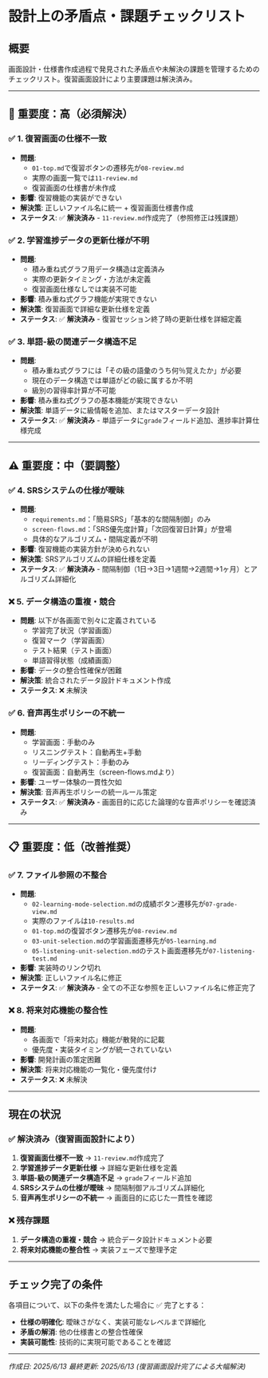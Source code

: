 # 設計上の矛盾点・課題チェックリスト

## 概要
画面設計・仕様書作成過程で発見された矛盾点や未解決の課題を管理するためのチェックリスト。復習画面設計により主要課題は解決済み。

---

## 🚨 重要度：高（必須解決）

### ✅ 1. 復習画面の仕様不一致
- **問題**: 
  - `01-top.md`で復習ボタンの遷移先が`08-review.md`
  - 実際の画面一覧では`11-review.md`
  - 復習画面の仕様書が未作成
- **影響**: 復習機能の実装ができない
- **解決策**: 正しいファイル名に統一 + 復習画面仕様書作成
- **ステータス**: ✅ **解決済み** - `11-review.md`作成完了（参照修正は残課題）

### ✅ 2. 学習進捗データの更新仕様が不明
- **問題**: 
  - 積み重ね式グラフ用データ構造は定義済み
  - 実際の更新タイミング・方法が未定義
  - 復習画面仕様なしでは実装不可能
- **影響**: 積み重ね式グラフ機能が実現できない
- **解決策**: 復習画面で詳細な更新仕様を定義
- **ステータス**: ✅ **解決済み** - 復習セッション終了時の更新仕様を詳細定義

### ✅ 3. 単語-級の関連データ構造不足
- **問題**: 
  - 積み重ね式グラフには「その級の語彙のうち何％覚えたか」が必要
  - 現在のデータ構造では単語がどの級に属するか不明
  - 級別の習得率計算が不可能
- **影響**: 積み重ね式グラフの基本機能が実現できない
- **解決策**: 単語データに級情報を追加、またはマスターデータ設計
- **ステータス**: ✅ **解決済み** - 単語データに`grade`フィールド追加、進捗率計算仕様完成

---

## ⚠️ 重要度：中（要調整）

### ✅ 4. SRSシステムの仕様が曖昧
- **問題**: 
  - `requirements.md`：「簡易SRS」「基本的な間隔制御」のみ
  - `screen-flows.md`：「SRS優先度計算」「次回復習日計算」が登場
  - 具体的なアルゴリズム・間隔定義が不明
- **影響**: 復習機能の実装方針が決められない
- **解決策**: SRSアルゴリズムの詳細仕様を定義
- **ステータス**: ✅ **解決済み** - 間隔制御（1日→3日→1週間→2週間→1ヶ月）とアルゴリズム詳細化

### ❌ 5. データ構造の重複・競合
- **問題**: 以下が各画面で別々に定義されている
  - 学習完了状況（学習画面）
  - 復習マーク（学習画面）
  - テスト結果（テスト画面）
  - 単語習得状態（成績画面）
- **影響**: データの整合性確保が困難
- **解決策**: 統合されたデータ設計ドキュメント作成
- **ステータス**: ❌ 未解決

### ✅ 6. 音声再生ポリシーの不統一
- **問題**: 
  - 学習画面：手動のみ
  - リスニングテスト：自動再生+手動
  - リーディングテスト：手動のみ  
  - 復習画面：自動再生（screen-flows.mdより）
- **影響**: ユーザー体験の一貫性欠如
- **解決策**: 音声再生ポリシーの統一ルール策定
- **ステータス**: ✅ **解決済み** - 画面目的に応じた論理的な音声ポリシーを確認済み

---

## 📋 重要度：低（改善推奨）

### ✅ 7. ファイル参照の不整合
- **問題**: 
  - `02-learning-mode-selection.md`の成績ボタン遷移先が`07-grade-view.md`
  - 実際のファイルは`10-results.md`
  - `01-top.md`の復習ボタン遷移先が`08-review.md`
  - `03-unit-selection.md`の学習画面遷移先が`05-learning.md`
  - `05-listening-unit-selection.md`のテスト画面遷移先が`07-listening-test.md`
- **影響**: 実装時のリンク切れ
- **解決策**: 正しいファイル名に修正
- **ステータス**: ✅ **解決済み** - 全ての不正な参照を正しいファイル名に修正完了

### ❌ 8. 将来対応機能の整合性
- **問題**: 
  - 各画面で「将来対応」機能が散発的に記載
  - 優先度・実装タイミングが統一されていない
- **影響**: 開発計画の策定困難
- **解決策**: 将来対応機能の一覧化・優先度付け
- **ステータス**: ❌ 未解決

---

## 現在の状況

### ✅ 解決済み（復習画面設計により）
1. **復習画面仕様不一致** → `11-review.md`作成完了
2. **学習進捗データ更新仕様** → 詳細な更新仕様を定義
3. **単語-級の関連データ構造不足** → `grade`フィールド追加
4. **SRSシステムの仕様が曖昧** → 間隔制御アルゴリズム詳細化
5. **音声再生ポリシーの不統一** → 画面目的に応じた一貫性を確認

### ❌ 残存課題
1. **データ構造の重複・競合** → 統合データ設計ドキュメント必要
2. **将来対応機能の整合性** → 実装フェーズで整理予定

---

## チェック完了の条件
各項目について、以下の条件を満たした場合に ✅ 完了とする：

- **仕様の明確化**: 曖昧さがなく、実装可能なレベルまで詳細化
- **矛盾の解消**: 他の仕様書との整合性確保
- **実装可能性**: 技術的に実現可能であることを確認

---
*作成日: 2025/6/13*
*最終更新: 2025/6/13 (復習画面設計完了による大幅解決)*